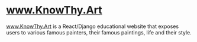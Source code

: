 # www.KnowThy.Art

www.KnowThy.Art is a React/Django educational website that exposes users to various famous painters, their famous paintings, life and their style.
